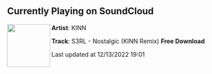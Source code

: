 ## Currently Playing on SoundCloud

[<img align="left" width="100" src="https://i1.sndcdn.com/artworks-ThAMXlvhr4IQmQEd-RnMWlg-t500x500.jpg">](https://soundcloud.com/billykinn/s3rl-nostalgic-kinn-remix-free-download)

**Artist**: KINN 

**Track**: S3RL - Nostalgic (KINN Remix) **Free Download**

Last updated at 12/13/2022 19:01
